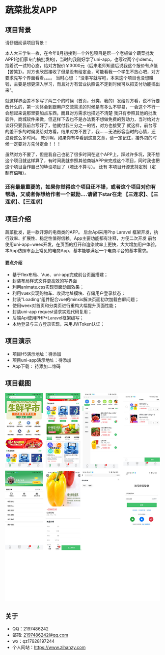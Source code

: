 # 蔬菜批发APP
## 项目背景
请仔细阅读项目背景！

本人大三学生一枚，在今年8月初接到一个外包项目是帮一个老板做个蔬菜批发APP(他们家专门搞批发的)，当时的我刚好学了uni-app，也写过两个小demo。
抱着试一试的心态，给对方报价￥3000元（后来老师知道后说我这个报价有点低【苦笑】）。对方也欣然接收了但是没有给定金，可能看我一个学生不放心吧，对方要求先写个界面看看。。。。
当时心想 ：“没事写就写吧，本来这个项目也没想赚钱，主要是想更深入学习，而且对方有营业执照说不定到时候可以把支付功能搞出来"。

就这样界面差不多写了两三个的时候（首页，分类，我的）发给对方看，说不行要改什么的，第一次体会到跟用户交流需求的时候是有多么不容易，一会这个不行一会想起来说那里要加点东西，而且对方需求也描述不清楚
我只有参照其他的批发软件，商城软件来做，但这样下去也不是办法我不想做免费的劳动力，当时给对方谈好只要我前台写好了，他就付我三分之一的钱，对方也接受了
就这样，前台写的差不多的时候发给对方看，结果对方不要了，我.......无法形容当时的心情，还浪费这么多时间。
教训啊，如果你有幸看到这篇文章，请一定记住，接外包的时候一定要对方先付定金！！！

虽然对方不要了，但是我自己也花了很多时间在这个APP上，踩过许多坑，我不想这个项目就这样算了，有时间我就参照其他商城APP来完成这个项目，同时我也把这个项目当作自己的毕设项目了（嗯还不算亏）。
还有 本项目开源支持定制（定制有偿哦）。

### 还有最最重要的，如果你觉得这个项目还不错，或者这个项目对你有帮助，又或者你想给作者一个鼓励....请留下star在走 【三连求】、【三连求】、【三连求】
## 项目介绍
蔬菜批发，是一款开源的电商类的APP。
后台Api采用Php Laravel 框架开发，执行效率、扩展性、稳定性值得信赖。App主要功能都有注释，方便二次开发
前台使用uni-app+weex开发，在页面的打开和渲染效率上更快，大大增加用户体验。
本App仿照市面上常见的电商App，基本能够满足一个电商平台的基本需求。
#### 要点介绍
* 基于flex布局、Vue、uni-app完成前台页面搭建；
* 封装布局样式文件更高效的写界面
* 利用animate.css实现页面动画效果；
* 利用vuex实现购物车、收货地址模块、存储用户登录状态；
* 封装"Loading“组件配合vue的minxis解决页面初次加载白屏问题；
* 使用weex对首页和分类页进行重构大幅提升页面性能；
* 封装uni-app request请求实现代码复用；
* 后端Api使用PHP+Laravel框架编写；
* 本地登录与三方登录实现，采用JWToken认证；

## 项目演示
* 项目H5演示地址：待添加
* 项目uni-app演示地址：待添加
* App下载：
待添加二维码



## 项目截图
![](https://github.com/php-tzh/vegetable_app/blob/master/static/screenshot/sc.jpg)
## 关于
* QQ：2197486242
* 邮箱: 2197486242@qq.com
* wx：qz17628197244
* 个人网站：https://www.zihanzy.com
